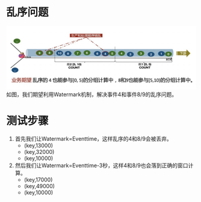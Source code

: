 # 乱序问题
![](outoforder.png)
如图，我们期望利用Watermark机制，解决事件4和事件8/9的乱序问题。

# 测试步骤
1. 首先我们让Watermark=Eventtime，这样乱序的4和8/9会被丢弃。
   - (key,13000)
   - (key,32000)
   - (key,10000)
2. 然后我们让Watermark=Eventtime-3秒，这样4和8/9也会落到正确的窗口计算。
   - (key,17000)
   - (key,49000)
   - (key,10000)